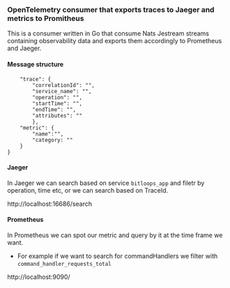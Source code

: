 ### OpenTelemetry consumer that exports traces to Jaeger and metrics to Promitheus

This is a consumer written in Go that consume Nats Jestream streams containing observability data and exports them accordingly to Prometheus and Jaeger.

#### Message structure

```json{
    "trace": {
        "correlationId": "",
        "service_name": "",
        "operation": "",
        "startTime": "",
        "endTime": "",
        "attributes": ""
        },
    "metric": {
        "name":"",
        "category: ""
    }
}
```

#### Jaeger

In Jaeger we can search based on service `bitloops_app` and filetr by operation, time etc, or we can search based on TraceId.

http://localhost:16686/search

#### Prometheus

In Prometheus we can spot our metric and query by it at the time frame we want.

- For example if we want to search for commandHandlers we filter with `command_handler_requests_total`

http://localhost:9090/
